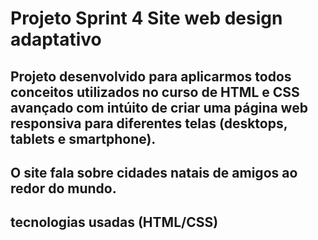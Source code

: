 # Projeto Sprint 4 Site web design adaptativo

## Projeto desenvolvido para aplicarmos todos conceitos utilizados no curso de HTML e CSS avançado com intúito de  criar uma página web responsiva para diferentes telas (desktops, tablets e smartphone).

## O site fala sobre cidades natais de amigos ao redor do mundo.

## tecnologias usadas (HTML/CSS)

